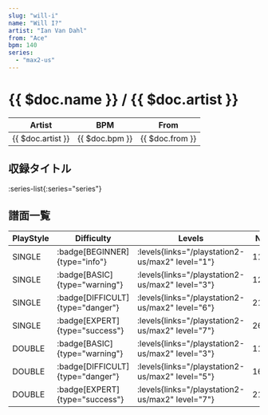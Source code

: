 ```yaml
---
slug: "will-i"
name: "Will I?"
artist: "Ian Van Dahl"
from: "Ace"
bpm: 140
series:
  - "max2-us"
---
```


# {{ $doc.name }} / {{ $doc.artist }}

|Artist|BPM|From|
|------|---|----|
|{{ $doc.artist }}|{{ $doc.bpm }}|{{ $doc.from }}|

## 収録タイトル

:series-list{:series="series"}

## 譜面一覧

|PlayStyle|Difficulty|Levels|Notes|Movie|
|---------|----------|------|-----|-----|
|SINGLE| :badge[BEGINNER]{type="info"}| :levels{links="/playstation2-us/max2" level="1"}|115/0||
|SINGLE| :badge[BASIC]{type="warning"}| :levels{links="/playstation2-us/max2" level="3"}|124/22||
|SINGLE| :badge[DIFFICULT]{type="danger"}| :levels{links="/playstation2-us/max2" level="6"}|210/45||
|SINGLE| :badge[EXPERT]{type="success"}| :levels{links="/playstation2-us/max2" level="7"}|262/46||
|DOUBLE| :badge[BASIC]{type="warning"}| :levels{links="/playstation2-us/max2" level="3"}|110/11||
|DOUBLE| :badge[DIFFICULT]{type="danger"}| :levels{links="/playstation2-us/max2" level="5"}|167/17||
|DOUBLE| :badge[EXPERT]{type="success"}| :levels{links="/playstation2-us/max2" level="7"}|210/24||
